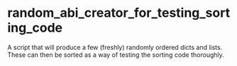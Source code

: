 # random_abi_creator_for_testing_sorting_code
A script that will produce a few (freshly) randomly ordered dicts and lists. These can then be sorted as a way of testing the sorting code thoroughly.
